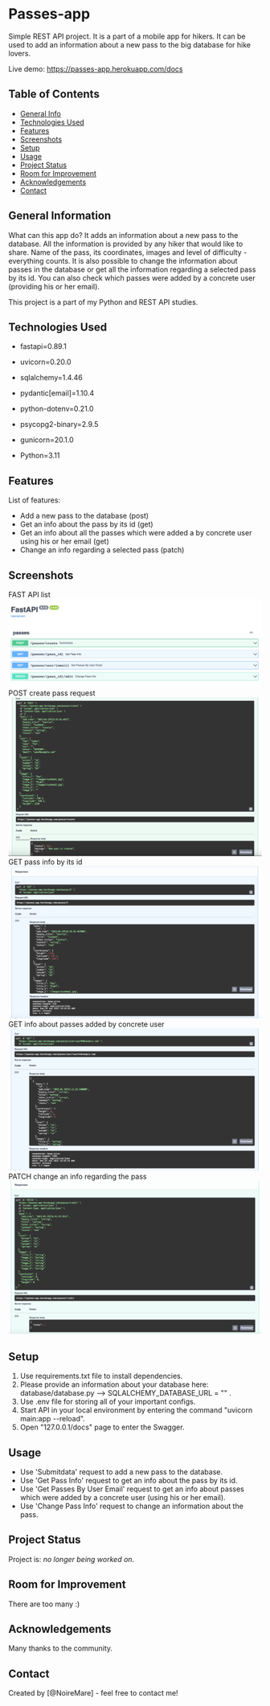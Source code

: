 # Passes-app
Simple REST API project. It is a part of a mobile app for hikers. It can be used to add an information about a new pass to the big database for hike lovers. 

Live demo: https://passes-app.herokuapp.com/docs
<!-- If you have the project hosted somewhere, include the link here. -->

## Table of Contents
* [General Info](#general-information)
* [Technologies Used](#technologies-used)
* [Features](#features)
* [Screenshots](#screenshots)
* [Setup](#setup)
* [Usage](#usage)
* [Project Status](#project-status)
* [Room for Improvement](#room-for-improvement)
* [Acknowledgements](#acknowledgements)
* [Contact](#contact)
<!-- * [License](#license) -->


## General Information
What can this app do? It adds an information about a new pass to the database. All the information is provided by any hiker that would like to share. 
Name of the pass, its coordinates, images and level of difficulty - everything counts. It is also possible to change the information about passes in the database or get all the information regarding a selected pass by its id. You can also check which passes were added by a concrete user (providing his or her email).

This project is a part of my Python and REST API studies.  
<!-- You don't have to answer all the questions - just the ones relevant to your project. -->


## Technologies Used
- fastapi=0.89.1
- uvicorn=0.20.0
- sqlalchemy=1.4.46
- pydantic[email]=1.10.4
- python-dotenv=0.21.0
- psycopg2-binary=2.9.5
- gunicorn=20.1.0

- Python=3.11

## Features
List of features:
- Add a new pass to the database (post)
- Get an info about the pass by its id (get)
- Get an info about all the passes which were added a by concrete user using his or her email (get)
- Change an info regarding a selected pass (patch)


## Screenshots
FAST API list
![FAST API list](./img/screenshot5.png)
POST create pass request
![POST request](./img/screenshot1.png)
GET pass info by its id
![GET by id request](./img/screenshot2.png)
GET info about passes added by concrete user
![GET by email request](./img/screenshot3.png)
PATCH change an info regarding the pass
![PATCH request](./img/screenshot4.png)

<!-- If you have screenshots you'd like to share, include them here. -->


## Setup
1. Use requirements.txt file to install dependencies.
2. Please provide an information about your database here: database/database.py --> SQLALCHEMY_DATABASE_URL = "" .
3. Use .env file for storing all of your important configs. 
4. Start API in your local environment by entering the command "uvicorn main:app --reload". 
5. Open "127.0.0.1/docs" page to enter the Swagger.

## Usage
- Use 'Submitdata' request to add a new pass to the database.
- Use 'Get Pass Info' request to get an info about the pass by its id.
- Use 'Get Passes By User Email' request to get an info about passes which were added by a concrete user (using his or her email).
- Use 'Change Pass Info' request to change an information about the pass.


## Project Status
Project is: _no longer being worked on_.


## Room for Improvement
There are too many :)


## Acknowledgements
Many thanks to the community.


## Contact
Created by [@NoireMare] - feel free to contact me!


<!-- Optional -->
<!-- ## License -->
<!-- This project is open source and available under the [... License](). -->

<!-- You don't have to include all sections - just the one's relevant to your project -->
